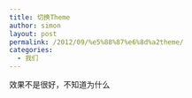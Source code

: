 ```yaml
---
title: 切换Theme
author: simon
layout: post
permalink: /2012/09/%e5%88%87%e6%8d%a2theme/
categories:
  - 我们
---
```

效果不是很好，不知道为什么